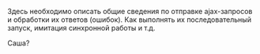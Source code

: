 Здесь необходимо описать общие сведения по отправке
ajax-запросов и обработки их ответов (ошибок).
Как выполнять их последовательный запуск, имитация
синхронной работы и т.д.

Саша?